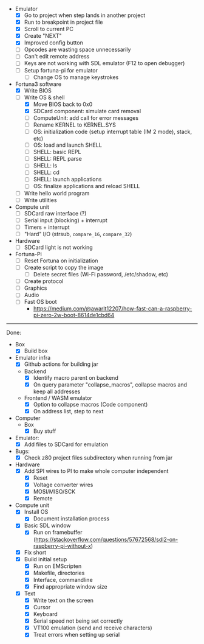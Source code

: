 - Emulator
  - [x] Go to project when step lands in another project
  - [x] Run to breakpoint in project file
  - [x] Scroll to current PC
  - [x] Create "NEXT"
  - [x] Improved config button
  - [ ] Opcodes are wasting space unnecessarily
  - [ ] Can't edit remote address
  - [ ] Keys are not working with SDL emulator (F12 to open debugger)
  - [ ] Setup fortuna-pi for emulator
    - [ ] Change OS to manage keystrokes
- Fortuna3 software
  - [x] Write BIOS
  - [ ] Write OS & shell
    - [x] Move BIOS back to 0x0
    - [x] SDCard component: simulate card removal
    - [ ] ComputeUnit: add call for error messages
    - [ ] Rename KERNEL to KERNEL.SYS
    - [ ] OS: initialization code (setup interrupt table (IM 2 mode), stack, etc)
    - [ ] OS: load and launch SHELL
    - [ ] SHELL: basic REPL
    - [ ] SHELL: REPL parse
    - [ ] SHELL: ls
    - [ ] SHELL: cd
    - [ ] SHELL: launch applications
    - [ ] OS: finalize applications and reload SHELL
  - [ ] Write hello world program
  - [ ] Write utilities
- Compute unit
  - [ ] SDCard raw interface (?)
  - [ ] Serial input (blocking) + interrupt
  - [ ] Timers + interrupt
  - [ ] "Hard" I/O (strsub, `compare_16`, `compare_32`)
- Hardware
  - [ ] SDCard light is not working
- Fortuna-Pi
  - [ ] Reset Fortuna on initialization
  - [ ] Create script to copy the image
    - [ ] Delete secret files (Wi-Fi password, /etc/shadow, etc)
  - [ ] Create protocol
  - [ ] Graphics
  - [ ] Audio
  - [ ] Fast OS boot
    - https://medium.com/@awarlt12207/how-fast-can-a-raspberry-pi-zero-2w-boot-8614de1cbd64

---

Done:

- Box
  - [x] Build box
- Emulator infra
  - [x] Github actions for building jar
  - Backend
    - [x] Identify macro parent on backend
    - [x] On query parameter "collapse_macros", collapse macros and keep all addresses
  - Frontend / WASM emulator
    - [x] Option to collapse macros (Code component)
    - [x] On address list, step to next
- Computer
  - Box
    - [x] Buy stuff
- Emulator:
  - [x] Add files to SDCard for emulation
- Bugs:
  - [x] Check z80 project files subdirectory when running from jar
- Hardware
  - [x] Add SPI wires to PI to make whole computer independent
    - [x] Reset
    - [x] Voltage converter wires
    - [x] MOSI/MISO/SCK
    - [x] Remote
- Compute unit
  - [x] Install OS
    - [x] Document installation process
  - [x] Basic SDL window
    - [x] Run on framebuffer (https://stackoverflow.com/questions/57672568/sdl2-on-raspberry-pi-without-x)
  - [x] Fix short
  - [x] Build initial setup
    - [x] Run on EMScripten
    - [x] Makefile, directories
    - [x] Interface, commandline
    - [x] Find appropriate window size
  - [x] Text
    - [x] Write text on the screen
    - [x] Cursor
    - [x] Keyboard
    - [x] Serial speed not being set correctly
    - [x] VT100 emulation (send and receive characters)
    - [x] Treat errors when setting up serial
